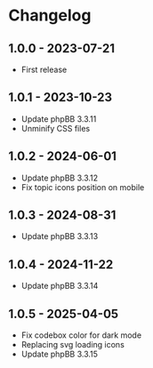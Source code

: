 # Changelog

## 1.0.0 - 2023-07-21

- First release

## 1.0.1 - 2023-10-23

- Update phpBB 3.3.11
- Unminify CSS files

## 1.0.2 - 2024-06-01

- Update phpBB 3.3.12
- Fix topic icons position on mobile

## 1.0.3 - 2024-08-31

- Update phpBB 3.3.13

## 1.0.4 - 2024-11-22

- Update phpBB 3.3.14

## 1.0.5 - 2025-04-05

- Fix codebox color for dark mode
- Replacing svg loading icons
- Update phpBB 3.3.15
